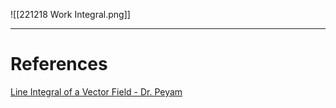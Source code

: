    

![[221218 Work Integral.png]]






---
# References
[Line Integral of a Vector Field - Dr. Peyam](https://www.youtube.com/watch?v=G_anjEn6iX4)